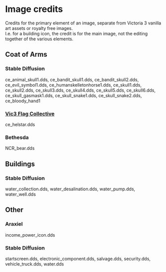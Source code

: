 ﻿# Image credits
Credits for the primary element of an image, separate from Victoria 3 vanilla art assets or royalty free images.<br>
I.e. for a building icon, the credit is for the main image, not the editing together of the various elements.<br>

## Coat of Arms

### Stable Diffusion
ce_animal_skull1.dds,
ce_bandit_skull1.dds,
ce_bandit_skull2.dds,
ce_evil_symbol1.dds,
ce_humanskelletonhorse1.dds,
ce_skull1.dds,
ce_skull2.dds,
ce_skull3.dds,
ce_skull4.dds,
ce_skull5.dds,
ce_skull6.dds,
ce_skull_gasmask1.dds,
ce_skull_snake1.dds,
ce_skull_snake2.dds,
ce_bloody_hand1

### [Vic3 Flag Collective](https://github.com/Cynic2201/Vic-3-Flag-Collective)
ce_helstar.dds

### Bethesda
NCR_bear.dds

## Buildings

### Stable Diffusion
water_collection.dds,
water_desalination.dds,
water_pump.dds,
water_well.dds

## Other

### Araxiel
income_power_icon.dds

### Stable Diffusion
startscreen.dds,
electronic_component.dds,
salvage.dds,
security.dds,
vehicle_truck.dds,
water.dds